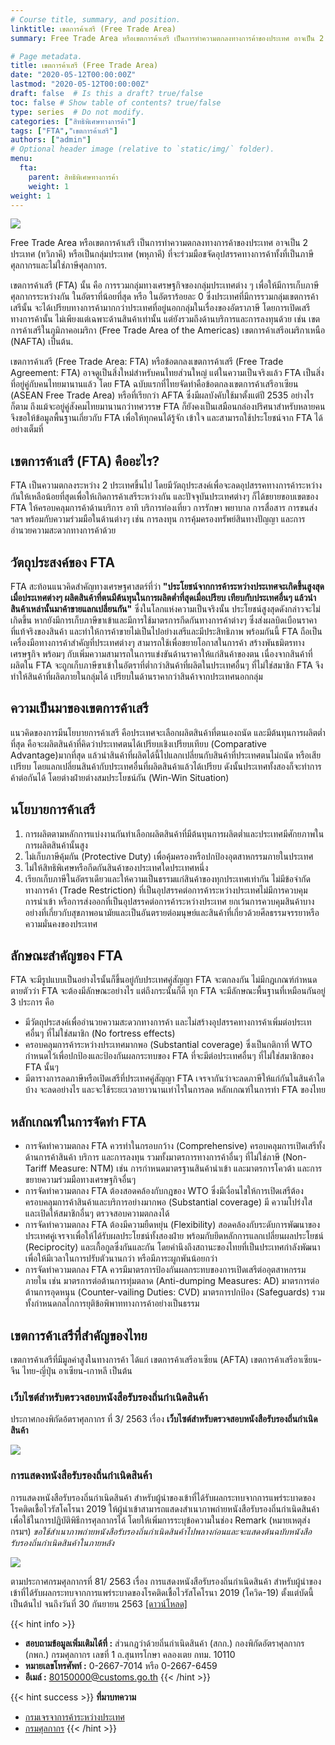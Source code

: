 ```yaml
---
# Course title, summary, and position.
linktitle: เขตการค้าเสรี (Free Trade Area)
summary: Free Trade Area หรือเขตการค้าเสรี เป็นการทำความตกลงทางการค้าของประเทศ อาจเป็น 2 ประเทศ (ทวิภาคี) หรือเป็นกลุ่มประเทศ (พหุภาคี) ที่จะร่วมมือขจัดอุปสรรคทางการค้าทั้งที่เป็นภาษีศุลกากรและไม่ใช่ภาษีศุลกากร

# Page metadata.
title: เขตการค้าเสรี (Free Trade Area)
date: "2020-05-12T00:00:00Z"
lastmod: "2020-05-12T00:00:00Z"
draft: false  # Is this a draft? true/false
toc: false # Show table of contents? true/false
type: series  # Do not modify.
categories: ["สิทธิพิเศษทางการค้า"]
tags: ["FTA","เขตการค้าเสรี"]
authors: ["admin"]
# Optional header image (relative to `static/img/` folder).
menu:
  fta:
    parent: สิทธิพิเศษทางการค้า
    weight: 1    
weight: 1
---
```




![](./img/free-trade-area.png)

Free Trade Area หรือเขตการค้าเสรี เป็นการทำความตกลงทางการค้าของประเทศ อาจเป็น 2 ประเทศ (ทวิภาคี) หรือเป็นกลุ่มประเทศ (พหุภาคี) ที่จะร่วมมือขจัดอุปสรรคทางการค้าทั้งที่เป็นภาษีศุลกากรและไม่ใช่ภาษีศุลกากร.  

เขตการค้าเสรี (FTA) นั้น คือ การรวมกลุ่มทางเศรษฐกิจของกลุ่มประเทศต่าง ๆ เพื่อให้มีการเก็บภาษีศุลกากรระหว่างกัน ในอัตราที่น้อยที่สุด หรือ ในอัตราร้อยละ 0 ซึ่งประเทศที่มีการรวมกลุ่มเขตการค้าเสรีนั้น จะได้เปรียบทางการค้ามากกว่าประเทศที่อยู่นอกกลุ่มในเรื่องของอัตราภาษี โดยการเปิดเสรีทางการค้านั้น ไม่เพียงแต่เฉพาะด้านสินค้าเท่านั้น แต่ยังรวมถึงด้านบริการและการลงทุนด้วย เช่น เขตการค้าเสรีในภูมิภาคอเมริกา (Free Trade Area of the Americas) เขตการค้าเสรีอเมริกาเหนือ (NAFTA) เป็นต้น.  

เขตการค้าเสรี (Free Trade Area: FTA) หรือข้อตกลงเขตการค้าเสรี (Free Trade Agreement: FTA) อาจดูเป็นสิ่งใหม่สำหรับคนไทยส่วนใหญ่ แต่ในความเป็นจริงแล้ว FTA เป็นสิ่งที่อยู่คู่กับคนไทยมานานแล้ว โดย FTA ฉบับแรกที่ไทยจัดทำคือข้อตกลงเขตการค้าเสรีอาเซียน (ASEAN Free Trade Area) หรือที่เรียกว่า AFTA ซึ่งมีผลบังคับใช้มาตั้งแต่ปี 2535 อย่างไรก็ตาม ถึงแม้จะอยู่คู่สังคมไทยมานานกว่าทศวรรษ FTA ก็ยังคงเป็นเสมือนกล่องปริศนาสำหรับหลายคน  จึงขอให้ข้อมูลพื้นฐานเกี่ยวกับ FTA เพื่อให้ทุกคนได้รู้จัก เข้าใจ และสามารถใช้ประโยชน์จาก FTA ได้อย่างเต็มที่

## เขตการค้าเสรี (FTA) คืออะไร?

FTA เป็นความตกลงระหว่าง 2 ประเทศขึ้นไป โดยมีวัตถุประสงค์เพื่อจะลดอุปสรรคทางการค้าระหว่างกันให้เหลือน้อยที่สุดเพื่อให้เกิดการค้าเสรีระหว่างกัน และปัจจุบันประเทศต่างๆ ก็ได้ขยายขอบเขตของ FTA ให้ครอบคลุมการค้าด้านบริการ อาทิ บริการท่องเที่ยว การรักษา พยาบาล การสื่อสาร การขนส่ง ฯลฯ พร้อมกับความร่วมมือในด้านต่างๆ เช่น การลงทุน การคุ้มครองทรัพย์สินทางปัญญา และการอำนวยความสะดวกทางการค้าด้วย

## วัตถุประสงค์ของ FTA

FTA สะท้อนแนวคิดสำคัญทางเศรษฐศาสตร์ที่ว่า **"ประโยชน์จากการค้าระหว่างประเทศจะเกิดขึ้นสูงสุดเมื่อประเทศต่างๆ ผลิตสินค้าที่ตนมีต้นทุนในการผลิตต่ำที่สุดเมื่อเปรียบ เทียบกับประเทศอื่นๆ แล้วนำสินค้าเหล่านั้นมาค้าขายแลกเปลี่ยนกัน"** ซึ่งในโลกแห่งความเป็นจริงนั้น ประโยชน์สูงสุดดังกล่าวจะไม่เกิดขึ้น หากยังมีการเก็บภาษีขาเข้าและมีการใช้มาตรการกีดกันทางการค้าต่างๆ ซึ่งส่งผลบิดเบือนราคาที่แท้จริงของสินค้า และทำให้การค้าขายไม่เป็นไปอย่างเสรีและมีประสิทธิภาพ
พร้อมกันนี้ FTA ถือเป็นเครื่องมือทางการค้าสำคัญที่ประเทศต่างๆ สามารถใช้เพื่อขยายโอกาสในการค้า สร้างพันธมิตรทางเศรษฐกิจ พร้อมๆ กับเพิ่มความสามารถในการแข่งขันด้านราคาให้แก่สินค้าของตน เนื่องจากสินค้าที่ผลิตใน FTA จะถูกเก็บภาษีขาเข้าในอัตราที่ต่ำกว่าสินค้าที่ผลิตในประเทศอื่นๆ ที่ไม่ใช่สมาชิก FTA จึงทำให้สินค้าที่ผลิตภายในกลุ่มได้ เปรียบในด้านราคากว่าสินค้าจากประเทศนอกกลุ่ม

## ความเป็นมาของเขตการค้าเสรี

แนวคิดของการมีนโยบายการค้าเสรี คือประเทศจะเลือกผลิตสินค้าที่ตนเองถนัด และมีต้นทุนการผลิตต่ำที่สุด คือจะผลิตสินค้าที่คิดว่าประเทศตนได้เปรียบเชิงเปรียบเทียบ (Comparative Advantage)มากที่สุด แล้วนำสินค้าที่ผลิตได้นี้ไปแลกเปลี่ยนกับสินค้าที่ประเทศตนไม่ถนัด หรือเสียเปรียบ โดยแลกเปลี่ยนสินค้ากับประเทศอื่นที่ผลิตสินค้าแล้วได้เปรียบ ดังนั้นประเทศทั้งสองก็จะทำการค้าต่อกันได้ โดยต่างฝ่ายต่างสมประโยชน์กัน (Win-Win Situation) 

## นโยบายการค้าเสรี

1.  การผลิตตามหลักการแบ่งงานกันทำเลือกผลิตสินค้าที่มีต้นทุนการผลิตต่ำและประเทศมีศักยภาพในการผลิตสินค้านั้นสูง
2.  ไม่เก็บภาษีคุ้มกัน (Protective Duty) เพื่อคุ้มครองหรือปกป้องอุตสาหกรรมภายในประเทศ
3.  ไม่ให้สิทธิพิเศษหรือกีดกันสินค้าของประเทศใดประเทศหนึ่ง
4.  เรียกเก็บภาษีในอัตราเดียวและให้ความเป็นธรรมแก่สินค้าของทุกประเทศเท่ากัน ไม่มีข้อจำกัดทางการค้า (Trade Restriction) ที่เป็นอุปสรรคต่อการค้าระหว่างประเทศไม่มีการควบคุมการนำเข้า หรือการส่งออกที่เป็นอุปสรรคต่อการค้าระหว่างประเทศ ยกเว้นการควบคุมสินค้าบางอย่างที่เกี่ยวกับสุขภาพอนามัยและเป็นอันตรายต่อมนุษย์และสินค้าที่เกี่ยวด้วยศีลธรรมจรรยาหรือความมั่นคงของประเทศ

## ลักษณะสำคัญของ FTA

FTA จะมีรูปแบบเป็นอย่างไรนั้นก็ขึ้นอยู่กับประเทศคู่สัญญา FTA จะตกลงกัน ไม่มีกฎเกณฑ์กำหนดตายตัวว่า FTA จะต้องมีลักษณะอย่างไร แต่ถึงกระนั้นก็ดี ทุก FTA จะมีลักษณะพื้นฐานที่เหมือนกันอยู่ 3 ประการ คือ
- มีวัตถุประสงค์เพื่ออำนวยความสะดวกทางการค้า และไม่สร้างอุปสรรคทางการค้าเพิ่มต่อประเทศอื่นๆ ที่ไม่ใช่สมาชิก (No fortress effects)
- ครอบคลุมการค้าระหว่างประเทศมากพอ (Substantial coverage) ซึ่งเป็นกติกาที่ WTO กำหนดไว้เพื่อปกป้องและป้องกันผลกระทบของ FTA ที่จะมีต่อประเทศอื่นๆ ที่ไม่ใช่สมาชิกของ FTA นั้นๆ
- มีตารางการลดภาษีหรือเปิดเสรีที่ประเทศคู่สัญญา FTA เจรจากันว่าจะลดภาษีให้แก่กันในสินค้าใดบ้าง จะลดอย่างไร และจะใช้ระยะเวลายาวนานเท่าไรในการลด
หลักเกณฑ์ในการทำ FTA ของไทย

## หลักเกณฑ์ในการจัดทำ FTA 

- การจัดทำความตกลง FTA ควรทำในกรอบกว้าง (Comprehensive) ครอบคลุมการเปิดเสรีทั้งด้านการค้าสินค้า บริการ และการลงทุน รวมทั้งมาตรการทางการค้าอื่นๆ ที่ไม่ใช่ภาษี (Non-Tariff Measure: NTM) เช่น การกำหนดมาตรฐานสินค้านำเข้า และมาตรการโควต้า และการขยายความร่วมมือทางเศรษฐกิจอื่นๆ
- การจัดทำความตกลง FTA ต้องสอดคล้องกับกฎของ WTO ซึ่งมีเงื่อนไขให้การเปิดเสรีต้องครอบคลุมการค้าสินค้าและบริการอย่างมากพอ (Substantial coverage) มี ความโปร่งใส และเปิดให้สมาชิกอื่นๆ ตรวจสอบความตกลงได้
- การจัดทำความตกลง FTA ต้องมีความยืดหยุ่น (Flexibility) สอดคล้องกับระดับการพัฒนาของประเทศคู่เจรจาเพื่อให้ได้รับผลประโยชน์ทั้งสองฝ่าย พร้อมกับยึดหลักการแลกเปลี่ยนผลประโยชน์ (Reciprocity) และเกื้อกูลซึ่งกันและกัน โดยคำนึงถึงสถานะของไทยที่เป็นประเทศกำลังพัฒนา เพื่อให้มีเวลาในการปรับตัวนานกว่า หรือมีภาระผูกพันน้อยกว่า
- การจัดทำความตกลง FTA ควรมีมาตรการป้องกันผลกระทบของการเปิดเสรีต่ออุตสาหกรรมภายใน เช่น มาตรการต่อต้านการทุ่มตลาด (Anti-dumping Measures: AD) มาตรการต่อต้านการอุดหนุน (Counter-vailing Duties: CVD) มาตรการปกป้อง (Safeguards) รวมทั้งกำหนดกลไกการยุติข้อพิพาททางการค้าอย่างเป็นธรรม


   
## เขตการค้าเสรีที่สำคัญของไทย

เขตการค้าเสรีที่มีมูลค่าสูงในทางการค้า ได้แก่ เขตการค้าเสรีอาเซียน (AFTA) เขตการค้าเสรีอาเซียน-จีน ไทย-ญี่ปุ่น อาเซียน-เกาหลี เป็นต้น

### เว็บไซต์สำหรับตรวจสอบหนังสือรับรองถิ่นกำเนิดสินค้า

ประกาศกองพิกัดอ้ตราศุลกากร ที่ 3/ 2563 เรื่อง **เว็บไซต์สำหรับตรวจสอบหนังสือรับรองถิ่นกำเนิดสินค้า**

![](img/website_check_CO_.jpg)



### การแสดงหนังสือรับรองถิ่นกำเนิดสินค้า 

การแสดงหนังสือรับรองถิ่นกำเนิดสินค้า สำหรับผู้นำของเข้าที่ได้รับผลกระทบจากการแพร่ระบาดของโรคติดเชื้อไวรัสโคโรนา 2019 ให้ผู้นำเข้าสามารถแสดงสำเนาภาพถ่ายหนังสือรับรองถิ่นกำเนิดสินค้าเพื่อใช้ในการปฏิบัติพิธีการศุลกากรได้ โดยให้เพิ่มการระบุข้อความในช่อง Remark (หมายเหตุส่งกรมฯ) *ขอใช้สำเนาภาพถ่ายหนังสือรับรองถิ่นกำเนิดสินค้าไปพลางก่อนและจะแสดงต้นฉบับหนังสือรับรองถิ่นกำเนิดสินค้าในภายหลัง*

![](./img/fta-detail.jpg)

ตามประกาศกรมศุลกากรที่ 81/ 2563 เรื่อง การแสดงหนังสือรับรองถิ่นกำเนิดสินค้า สำหรับผู้นำของเข้าที่ได้รับผลกระทบจากการแพร่ระบาดของโรคติดเชื้อไวรัสโคโรนา 2019 (โควิด-19) ตั้งแต่บัดนี้เป็นต้นไป จนถึงวันที่ 30 กันยายน 2563 [[ดาวน์โหลด]](http://www.customs.go.th/cont_strc_download_with_docno_date.php?lang=th&top_menu=menu_homepage&current_id=14232832414a505f4a464b47464a4f)  

{{< hint info >}}

- **สอบถามข้อมูลเพิ่มเติมได้ที่ :** ส่วนกฎว่าด้วยถิ่นกำเนิดสินค้า (สกก.) กองพิกัดอัตราศุลกากร (กพก.) 
กรมศุลกากร เลขที่ 1 ถ.สุนทรโกษา คลองเตย กทม. 10110  
- **หมายเลขโทรศัพท์ :** 0-2667-7014 หรือ 0-2667-6459  
- **อีเมล์ :** 80150000@customs.go.th
{{< /hint >}}

{{< hint success >}}
**ที่มาบทความ**  
- [กรมเจรจาการค้าระหว่างประเทศ](http://www.thaifta.com/)  
- [กรมศุลกากร](http://www.customs.go.th)
{{< /hint >}}